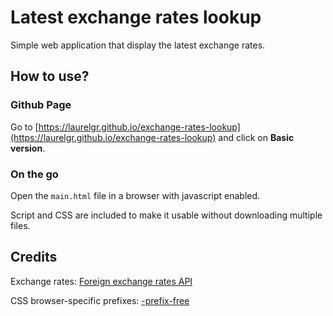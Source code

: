# Latest exchange rates lookup
Simple web application that display the latest exchange rates.

## How to use?
### Github Page
Go to [https://laurelgr.github.io/exchange-rates-lookup](https://laurelgr.github.io/exchange-rates-lookup) and click on __Basic version__.

### On the go
Open the `main.html` file in a browser with javascript enabled.

Script and CSS are included to make it usable without downloading multiple files.

## Credits
Exchange rates: [Foreign exchange rates API](https://exchangeratesapi.io)

CSS browser-specific prefixes: [-prefix-free](https://projects.verou.me/prefixfree/)

